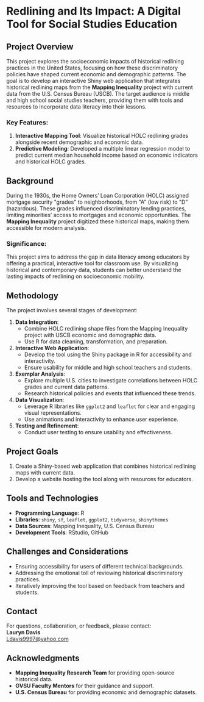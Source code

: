 # Redlining and Its Impact: A Digital Tool for Social Studies Education

## Project Overview
This project explores the socioeconomic impacts of historical redlining practices in the United States, focusing on how these discriminatory policies have shaped current economic and demographic patterns. The goal is to develop an interactive Shiny web application that integrates historical redlining maps from the **Mapping Inequality** project with current data from the U.S. Census Bureau (USCB). The target audience is middle and high school social studies teachers, providing them with tools and resources to incorporate data literacy into their lessons.

### Key Features:
1. **Interactive Mapping Tool**: Visualize historical HOLC redlining grades alongside recent demographic and economic data.
2. **Predictive Modeling**: Developed a multiple linear regression model to predict current median household income based on economic indicators and historical HOLC grades.

## Background
During the 1930s, the Home Owners’ Loan Corporation (HOLC) assigned mortgage security "grades" to neighborhoods, from "A" (low risk) to "D" (hazardous). These grades influenced discriminatory lending practices, limiting minorities’ access to mortgages and economic opportunities. The **Mapping Inequality** project digitized these historical maps, making them accessible for modern analysis.

### Significance:
This project aims to address the gap in data literacy among educators by offering a practical, interactive tool for classroom use. By visualizing historical and contemporary data, students can better understand the lasting impacts of redlining on socioeconomic mobility.

## Methodology
The project involves several stages of development:
1. **Data Integration**:  
   - Combine HOLC redlining shape files from the Mapping Inequality project with USCB economic and demographic data.  
   - Use R for data cleaning, transformation, and preparation.  
2. **Interactive Web Application**:  
   - Develop the tool using the Shiny package in R for accessibility and interactivity.  
   - Ensure usability for middle and high school teachers and students.  
3. **Exemplar Analysis**:  
   - Explore multiple U.S. cities to investigate correlations between HOLC grades and current data patterns.  
   - Research historical policies and events that influenced these trends.  
4. **Data Visualization**:  
   - Leverage R libraries like `ggplot2` and `leaflet` for clear and engaging visual representations.  
   - Use animations and interactivity to enhance user experience.  
5. **Testing and Refinement**:  
   - Conduct user testing to ensure usability and effectiveness.

## Project Goals
1. Create a Shiny-based web application that combines historical redlining maps with current data.
2. Develop a website hosting the tool along with resources for educators.

## Tools and Technologies
- **Programming Language**: R  
- **Libraries**: `shiny`, `sf`, `leaflet`, `ggplot2`, `tidyverse`, `shinythemes`  
- **Data Sources**: Mapping Inequality, U.S. Census Bureau  
- **Development Tools**: RStudio, GitHub

## Challenges and Considerations
- Ensuring accessibility for users of different technical backgrounds.  
- Addressing the emotional toll of reviewing historical discriminatory practices.  
- Iteratively improving the tool based on feedback from teachers and students.

## Contact
For questions, collaboration, or feedback, please contact:  
**Lauryn Davis**  
Ldavis9997@yahoo.com

## Acknowledgments
- **Mapping Inequality Research Team** for providing open-source historical data.  
- **GVSU Faculty Mentors** for their guidance and support.  
- **U.S. Census Bureau** for providing economic and demographic datasets.
